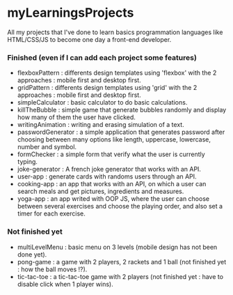 # myLearningsProjects

All my projects that I've done to learn basics programmation languages like HTML/CSS/JS to become one day a front-end developer.

### Finished (even if I can add each project some features)

- flexboxPattern : differents design templates using 'flexbox' with the 2 approaches : mobile first and desktop first.
- gridPattern : differents design templates using 'grid' with the 2 approaches : mobile first and desktop first.
- simpleCalculator : basic calculator to do basic calculations.
- killTheBubble : simple game that generate bubbles randomly and display how many of them the user have clicked.
- writingAnimation : writing and erasing simulation of a text.
- passwordGenerator : a simple application that generates password after choosing between many options like length, uppercase, lowercase, number and symbol.
- formChecker : a simple form that verify what the user is currently typing.
- joke-generator : A french joke generator that works with an API.
- user-app : generate cards with randoms users through an API.
- cooking-app : an app that works with an API, on which a user can search meals and get pictures, ingredients and measures.
- yoga-app : an app writed with OOP JS, where the user can choose between several exercises and choose the playing order, and also set a timer for each exercise.

### Not finished yet

- multiLevelMenu : basic menu on 3 levels (mobile design has not been done yet).
- pong-game : a game with 2 players, 2 rackets and 1 ball (not finished yet : how the ball moves !?).
- tic-tac-toe : a tic-tac-toe game with 2 players (not finished yet : have to disable click when 1 player wins).
